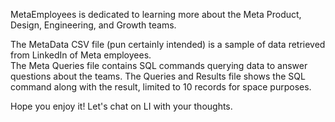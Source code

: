 MetaEmployees is dedicated to learning more about the Meta Product, Design, Engineering, and Growth teams. 

The MetaData CSV file (pun certainly intended) is a sample of data retrieved from LinkedIn of Meta employees.  
The Meta Queries file contains SQL commands querying data to answer questions about the teams. 
The Queries and Results file shows the SQL command along with the result, limited to 10 records for space purposes. 

Hope you enjoy it! Let's chat on LI with your thoughts. 
